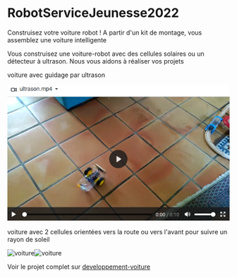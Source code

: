 # RobotServiceJeunesse2022

Construisez votre voiture robot ! A partir d'un kit de montage, vous assemblez une voiture intelligente

Vous construisez une voiture-robot avec des cellules solaires ou un détecteur à ultrason. Nous vous aidons à réaliser vos projets

voiture avec guidage par ultrason

[![ultrason pour le châssis voiture](https://github.com/anumby-source/developpement-voiture/blob/main/esp-ultrason/lapin.png)](
https://user-images.githubusercontent.com/90700891/155990377-5c4f1362-04a4-40f6-9944-eb9b7a41df36.mp4 "ultrason pour le châssis voiture")

voiture avec 2 cellules orientées vers la route ou vers l'avant pour suivre un rayon de soleil

![voiture](https://github.com/arnaudrco/visio/blob/main/voiture-circuit.gif)![voiture](https://github.com/arnaudrco/visio/blob/main/voiture.gif)

Voir le projet complet sur [developpement-voiture](https://github.com/anumby-source/developpement-voiture/wiki)
